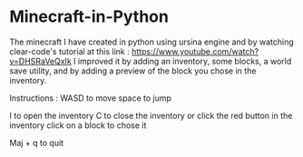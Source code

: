 # Minecraft-in-Python
The minecraft I have created in python using ursina engine and by watching clear-code's tutorial at this link : https://www.youtube.com/watch?v=DHSRaVeQxIk
I improved it by adding an inventory, some blocks, a world save utility, and by adding a preview of the block you chose in the inventory.

Instructions :
WASD to move
space to jump

I to open the inventory
C to close the inventory or click the red button in the inventory
click on a block to chose it

Maj + q to quit

